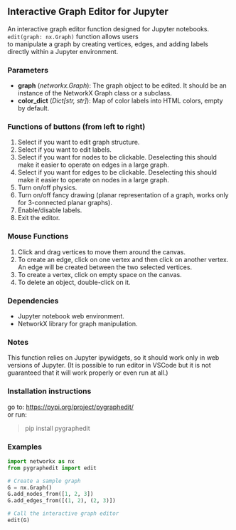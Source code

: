 ## Interactive Graph Editor for Jupyter

An interactive graph editor function designed for Jupyter notebooks. ```edit(graph: nx.Graph)``` function allows users <br>
to manipulate a graph by creating vertices, edges, and adding labels directly within a Jupyter environment.

### Parameters
- **graph** (*networkx.Graph*): The graph object to be edited.
  It should be an instance of the NetworkX Graph class or a subclass.
- **color_dict** (*Dict[str, str]*): Map of color labels into HTML colors,
  empty by default.

### Functions of buttons (from left to right)
1. Select if you want to edit graph structure.
2. Select if you want to edit labels.
3. Select if you want for nodes to be clickable.
    Deselecting this should make it easier to operate on edges in a large graph.
4. Select if you want for edges to be clickable.
    Deselecting this should make it easier to operate on nodes in a large graph.
5. Turn on/off physics.
6. Turn on/off fancy drawing (planar representation of a graph, works only for 3-connected planar graphs).
7. Enable/disable labels.
8. Exit the editor.

### Mouse Functions
1. Click and drag vertices to move them around the canvas.
2. To create an edge, click on one vertex and then click on another vertex.<br>
An edge will be created between the two selected vertices.
3. To create a vertex, click on empty space on the canvas.
4. To delete an object, double-click on it.

### Dependencies
- Jupyter notebook web environment.
- NetworkX library for graph manipulation.

### Notes
This function relies on Jupyter ipywidgets, so it should work only in web versions of Jupyter.
 (It is possible to run editor in VSCode but it is not guaranteed that it will work properly or even run at all.)

### Installation instructions
go to: https://pypi.org/project/pygraphedit/ <br>
or run:
> pip install pygraphedit

### Examples
```python
import networkx as nx
from pygraphedit import edit

# Create a sample graph
G = nx.Graph()
G.add_nodes_from([1, 2, 3])
G.add_edges_from([(1, 2), (2, 3)])

# Call the interactive graph editor
edit(G)
